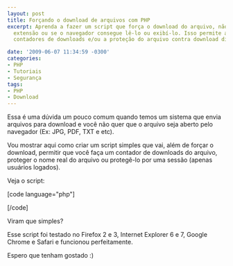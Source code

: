 ```yaml
---
layout: post
title: Forçando o download de arquivos com PHP
excerpt: Aprenda a fazer um script que força o download do arquivo, não importa sua
  extensão ou se o navegador consegue lê-lo ou exibí-lo. Isso permite a criação de
  contadores de downloads e/ou a proteção do arquivo contra download direto.

date: '2009-06-07 11:34:59 -0300'
categories:
- PHP
- Tutoriais
- Segurança
tags:
- PHP
- Download
---
```

Essa é uma dúvida um pouco comum quando temos um sistema que envia arquivos para download e você não quer que o arquivo seja aberto pelo navegador (Ex: JPG, PDF, TXT e etc).

Vou mostrar aqui como criar um script simples que vai, além de forçar o download, permitir que você faça um contador de downloads do arquivo, proteger o nome real do arquivo ou protegê-lo por uma sessão (apenas usuários logados).

Veja o script:


[code language="php"]
<?php
// Define o tempo máximo de execução em 0 para as conexões lentas
set_time_limit(0);

// Arqui você faz as validações e/ou pega os dados do banco de dados

$aquivoNome = 'imagem.jpg'; // nome do arquivo que será enviado p/ download
$arquivoLocal = '/pasta/do/arquivo/'.$aquivoNome; // caminho absoluto do arquivo

// Verifica se o arquivo não existe
if (!file_exists($arquivoLocal)) {
// Exiba uma mensagem de erro caso ele não exista
exit;
}

// Aqui você pode aumentar o contador de downloads

// Definimos o novo nome do arquivo
$novoNome = 'imagem_nova.jpg';

// Configuramos os headers que serão enviados para o browser
header('Content-Description: File Transfer');
header('Content-Disposition: attachment; filename="'.$novoNome.'"');
header('Content-Type: application/octet-stream');
header('Content-Transfer-Encoding: binary');
header('Content-Length: ' . filesize($aquivoNome));
header('Cache-Control: must-revalidate, post-check=0, pre-check=0');
header('Pragma: public');
header('Expires: 0');

// Envia o arquivo para o cliente
readfile($aquivoNome);
?>
[/code]

Viram que simples?

Esse script foi testado no Firefox 2 e 3, Internet Explorer 6 e 7, Google Chrome e Safari e funcionou perfeitamente.

Espero que tenham gostado :)


